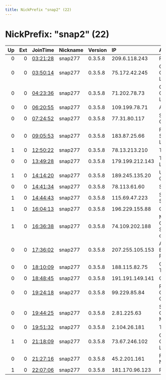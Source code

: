 ```yaml
---
title: NickPrefix "snap2" (22)
---
```


# NickPrefix: "snap2" (22)

|   Up |   Ext | JoinTime                                                                                            | Nickname   | Version   | IP              | AS                                       | CC   |   ORp |   Dirp | OS    | Contact   |   eFamMembers |
|-----:|------:|:----------------------------------------------------------------------------------------------------|:-----------|:----------|:----------------|:-----------------------------------------|:-----|------:|-------:|:------|:----------|--------------:|
|    0 |     0 | [03:21:28](https://metrics.torproject.org/rs.html#details/C603B436D39AE44D9A45D6E76A67372BB0D81D1D) | snap277    | 0.3.5.8   | 209.6.118.243   | RCN                                      | us   | 45587 |      0 | Linux | None      |             1 |
|    0 |     0 | [03:50:14](https://metrics.torproject.org/rs.html#details/3A8B9A67B54C63E00B1F1760A7062D6CD585065B) | snap277    | 0.3.5.8   | 75.172.42.245   | CenturyLink Communications, LLC          | us   | 37287 |      0 | Linux | None      |             1 |
|    0 |     0 | [04:23:36](https://metrics.torproject.org/rs.html#details/97591490DE7835C7C1B744B7D565B8A2B03FBE1E) | snap277    | 0.3.5.8   | 71.202.78.73    | Comcast Cable Communications, LLC        | us   | 44842 |      0 | Linux | None      |             1 |
|    0 |     0 | [06:20:55](https://metrics.torproject.org/rs.html#details/31D7E803905A4CF0F49CF2296928963D0762C138) | snap277    | 0.3.5.8   | 109.199.78.71   | Asta-net S.A.                            | pl   | 44675 |      0 | Linux | None      |             1 |
|    0 |     0 | [07:24:52](https://metrics.torproject.org/rs.html#details/8586EF2C4F76622A5EDCE392BA1FBE135F0AE5B7) | snap277    | 0.3.5.8   | 77.31.80.117    | Saudi Telecom Company JSC                | sa   | 39759 |      0 | Linux | None      |             1 |
|    0 |     0 | [09:05:53](https://metrics.torproject.org/rs.html#details/EE0520AE1CF2EE80653E1019E0FEB6B472A3090C) | snap277    | 0.3.5.8   | 183.87.25.66    | Fivenetwork Solution India Pvt Ltd Inter | in   | 43491 |      0 | Linux | None      |             1 |
|    1 |     0 | [12:50:22](https://metrics.torproject.org/rs.html#details/909736FB64FB23168D0466E7F07C3B7E373A8027) | snap277    | 0.3.5.8   | 78.13.213.210   | Tiscali SpA                              | it   | 35125 |      0 | Linux | None      |             1 |
|    0 |     0 | [13:49:28](https://metrics.torproject.org/rs.html#details/152953299661A4BDE3E3B559101CC363D31C0E39) | snap277    | 0.3.5.8   | 179.199.212.143 | Telemar Norte Leste S.A.                 | br   | 45513 |      0 | Linux | None      |             1 |
|    1 |     0 | [14:14:20](https://metrics.torproject.org/rs.html#details/067719FD2E8C9965EF0CF9C9C4CBDC678F219556) | snap277    | 0.3.5.8   | 189.245.135.20  | Uninet S.A. de C.V.                      | mx   | 42609 |      0 | Linux | None      |             1 |
|    0 |     0 | [14:41:34](https://metrics.torproject.org/rs.html#details/A9B572D88CDBA649111D04050F4913EA261A5C48) | snap277    | 0.3.5.8   | 78.113.61.60    | SFR SA                                   | fr   | 36745 |      0 | Linux | None      |             1 |
|    1 |     0 | [14:44:43](https://metrics.torproject.org/rs.html#details/D5A8ACB1F1E96F67E60653B648AEB2A88A79415B) | snap277    | 0.3.5.8   | 115.69.47.223   | Spin Internet Service                    | au   | 37991 |      0 | Linux | None      |             1 |
|    1 |     0 | [16:04:13](https://metrics.torproject.org/rs.html#details/F02DBB1F68AE05F9328DC4BCAA0276B921B077EA) | snap277    | 0.3.5.8   | 196.229.155.88  | ORANGE                                   | tn   | 35303 |      0 | Linux | None      |             1 |
|    1 |     0 | [16:36:38](https://metrics.torproject.org/rs.html#details/7164EC10B6D0810674E7B7C0077B5372635CC097) | snap277    | 0.3.5.8   | 74.109.202.188  | MCI Communications Services, Inc. d/b/a  | us   | 42317 |      0 | Linux | None      |             1 |
|    0 |     0 | [17:36:02](https://metrics.torproject.org/rs.html#details/E261782D746C2433212FFD711F7CE022701DCEF4) | snap277    | 0.3.5.8   | 207.255.105.153 | Atlantic Broadband Finance, LLC          | us   | 46573 |      0 | Linux | None      |             1 |
|    0 |     0 | [18:10:09](https://metrics.torproject.org/rs.html#details/38BA5C9E0414EF618E9FA0D9C9A6C35C971E8BA7) | snap277    | 0.3.5.8   | 188.115.82.75   | Outremer Telecom                         | gp   | 36003 |      0 | Linux | None      |             1 |
|    0 |     0 | [18:48:45](https://metrics.torproject.org/rs.html#details/6DBC0681947BE014EEE2FFDA891C987E8EF45904) | snap277    | 0.3.5.8   | 191.191.149.141 | CLARO S.A.                               | br   | 42289 |      0 | Linux | None      |             1 |
|    0 |     0 | [19:24:18](https://metrics.torproject.org/rs.html#details/80D7F4BCF86182C6D70255D09611B4F000034E6E) | snap277    | 0.3.5.8   | 99.229.85.84    | Rogers Communications Canada Inc.        | ca   | 38933 |      0 | Linux | None      |             1 |
|    0 |     0 | [19:44:25](https://metrics.torproject.org/rs.html#details/B7667F2FBF3478AB63AF2ACC68525097498886A7) | snap277    | 0.3.5.8   | 2.81.225.63     | Servicos De Comunicacoes E Multimedia S. | pt   | 36751 |      0 | Linux | None      |             1 |
|    0 |     0 | [19:51:32](https://metrics.torproject.org/rs.html#details/ABDE060D00619EF86F6A41F9931890DE14F2DBAE) | snap277    | 0.3.5.8   | 2.104.26.181    | Tele Danmark                             | dk   | 44959 |      0 | Linux | None      |             1 |
|    1 |     0 | [21:18:09](https://metrics.torproject.org/rs.html#details/5E98377A39E87A8CC0BC9117C42D9E6AB9821ADA) | snap277    | 0.3.5.8   | 73.67.246.102   | Comcast Cable Communications, LLC        | us   | 40589 |      0 | Linux | None      |             1 |
|    0 |     0 | [21:27:16](https://metrics.torproject.org/rs.html#details/FA5FF29800807E728B406366E45B8266578322FE) | snap277    | 0.3.5.8   | 45.2.201.161    | Frontier Networks                        | ca   | 37867 |      0 | Linux | None      |             1 |
|    1 |     0 | [22:07:06](https://metrics.torproject.org/rs.html#details/74AE6EE370A446408337D395FBFBC95DDE71127E) | snap277    | 0.3.5.8   | 181.170.96.123  | Prima S.A.                               | ar   | 46211 |      0 | Linux | None      |             1 |

